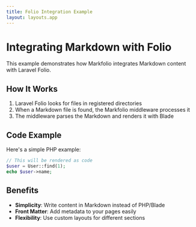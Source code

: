 ```yaml
---
title: Folio Integration Example
layout: layouts.app
---
```


# Integrating Markdown with Folio

This example demonstrates how Markfolio integrates Markdown content with Laravel Folio.

## How It Works

1. Laravel Folio looks for files in registered directories
2. When a Markdown file is found, the Markfolio middleware processes it
3. The middleware parses the Markdown and renders it with Blade

## Code Example

Here's a simple PHP example:

```php
// This will be rendered as code
$user = User::find(1);
echo $user->name;
```

## Benefits

- **Simplicity**: Write content in Markdown instead of PHP/Blade
- **Front Matter**: Add metadata to your pages easily
- **Flexibility**: Use custom layouts for different sections 